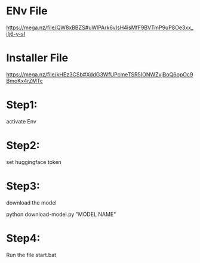 # ENv File

https://mega.nz/file/QW8xBBZS#uWlPArk6vIsH4isMfF9BVTmP9uP8Oe3xx_iIj6-y-sI

# Installer File

https://mega.nz/file/kHEz3CSb#XddG3WfUPcmeTSR5IONWZvjBoQ6opOc9BmoKx4rZMTc

# Step1:

activate Env

# Step2:

set huggingface token 

# Step3:

download the model

python download-model.py "MODEL NAME"

# Step4:

Run the file start.bat
